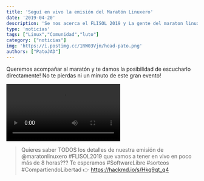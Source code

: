 ```yaml
---
title: 'Seguí en vivo la emisión del Maratón Linuxero'
date: '2019-04-20'
description: 'Se nos acerca el FLISOL 2019 y La gente del maraton linuxero les dedica un espacio y nos trae todos los adelantos!'
type: 'noticias'
tags: ["Linux","Comunidad","luto"]
category: ["noticias"]
img: 'https://i.postimg.cc/1RW03Vjm/head-pato.png'
authors: ["PatoJAD"]
---
```


Queremos acompañar al maratón y te damos la posibilidad de escucharlo directamente! No te pierdas ni un minuto de este gran evento!

<div class="text-center"><video class="maratonvideo" controls="" autoplay="" name="media"><source src="https://emision.maratonlinuxero.org:8443/audio-sd.mp3" type="audio/mpeg"></video></div>


> Quieres saber TODOS los detalles de nuestra emisión de @maratonlinuxero #FLISOL2019 que vamos a tener en vivo en poco más de 8 horas??? Te esperamos #SoftwareLibre #sorteos #CompartiendoLibertad
> 👉  https://hackmd.io/s/Hkq9qt_q4

